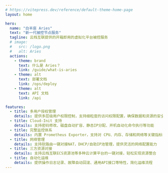 ```yaml
---
# https://vitepress.dev/reference/default-theme-home-page
layout: home

hero:
  name: "白羊座 Aries"
  text: "新一代被控节点服务"
  tagline: 云栈互联提供的开箱即用的虚拟化平台被控服务
  # image:
  #   src: /logo.png
  #   alt: Aries
  actions:
    - theme: brand
      text: 什么是 Aries？
      link: /guide/what-is-aries
    - theme: alt
      text: 部署文档
      link: /ops/deploy 
    - theme: alt
      text: API 文档
      link: /api

features:
  - title: 多用户授权管理
    details: 提供多层级用户权限控制，支持细粒度的访问权限配置，确保数据和资源的安全性
  - title: Cloud-Init 支持
    details: 支持密码修改、磁盘自动扩容、静态IP分配、开机自动化命令执行等功能
  - title: 完整监控体系
    details: 内置 Prometheus Exporter，支持对 CPU、内存、存储和网络等关键指标的实时监控
  - title: 网络管理
    details: 支持软路由一键对接NAT，DHCP/自助IP池管理，提供灵活的网络配置能力
  - title: 三方资源对接
    details: 支持云栈互联ECS资源池等多种云计算平台的一键对接，轻松实现资源整合
  - title: 自动化运维
    details: 提供操作日志记录、故障自动回滚、通用API接口等特性，简化运维流程
---
```


